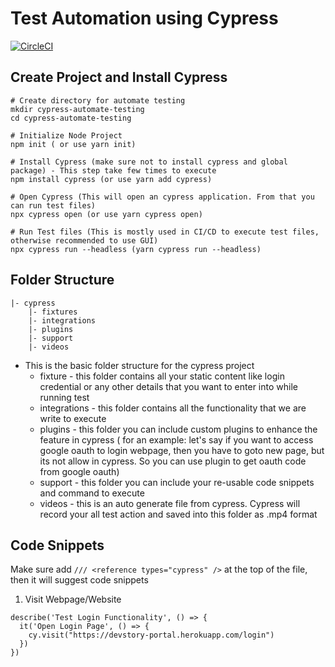 # Test Automation using Cypress
[![CircleCI](https://circleci.com/gh/viraj-lakshitha/automate-testing-using-cypress/tree/main.svg?style=svg)](https://circleci.com/gh/viraj-lakshitha/automate-testing-using-cypress/tree/main)

## Create Project and Install Cypress
```
# Create directory for automate testing
mkdir cypress-automate-testing
cd cypress-automate-testing

# Initialize Node Project
npm init ( or use yarn init)

# Install Cypress (make sure not to install cypress and global package) - This step take few times to execute
npm install cypress (or use yarn add cypress)

# Open Cypress (This will open an cypress application. From that you can run test files)
npx cypress open (or use yarn cypress open)

# Run Test files (This is mostly used in CI/CD to execute test files, otherwise recommended to use GUI)
npx cypress run --headless (yarn cypress run --headless)
```

## Folder Structure
```
|- cypress
    |- fixtures
    |- integrations
    |- plugins
    |- support
    |- videos
```
* This is the basic folder structure for the cypress project
  - fixture - this folder contains all your static content like login credential or any other details that you want to enter into while running test
  - integrations - this folder contains all the functionality that we are write to execute
  - plugins - this folder you can include custom plugins to enhance the feature in cypress ( for an example: let's say if you want to access google oauth to login webpage, then you have to goto new page, but its not allow in cypress. So you can use plugin to get oauth code from google oauth)
  - support - this folder you can include your re-usable code snippets and command to execute
  - videos - this is an auto generate file from cypress. Cypress will record your all test action and saved into this folder as .mp4 format

## Code Snippets
Make sure add `/// <reference types="cypress" />` at the top of the file, then it will suggest code snippets

1. Visit Webpage/Website
```
describe('Test Login Functionality', () => {
  it('Open Login Page', () => {
    cy.visit("https://devstory-portal.herokuapp.com/login")
  })
})
```
